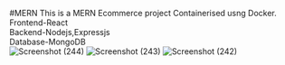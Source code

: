 #MERN
This is a MERN Ecommerce project Containerised usng Docker.
<br/>
Frontend-React
<br/>
Backend-Nodejs,Expressjs
<br/>
Database-MongoDB
<br/>
![Screenshot (244)](https://github.com/Ajay-v44/JustBuy/assets/115262085/e237b1af-52e3-48ed-88a4-15c9efd2dfc5)
![Screenshot (243)](https://github.com/Ajay-v44/JustBuy/assets/115262085/111829b3-122b-4309-a8cd-b9198125ff77)
![Screenshot (242)](https://github.com/Ajay-v44/JustBuy/assets/115262085/a90388af-068f-4b1d-8d87-8d5fee8fe520)

